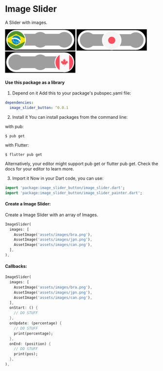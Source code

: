 # Image Slider
A Slider with images.

![Brazil](https://github.com/JonatasDPorto/image_slider/blob/master/readme/1.PNG)
![Japan](https://github.com/JonatasDPorto/image_slider/blob/master/readme/2.png)
![Canada](https://github.com/JonatasDPorto/image_slider/blob/master/readme/3.png)

#### Use this package as a library
1. Depend on it
Add this to your package's pubspec.yaml file:
```yaml
dependencies:
  image_slider_button: ^0.0.1
```
2. Install it
You can install packages from the command line:

with pub:
```
$ pub get
```
with Flutter:
```
$ flutter pub get
```
Alternatively, your editor might support pub get or flutter pub get. Check the docs for your editor to learn more.

3. Import it
Now in your Dart code, you can use:
```dart
import 'package:image_slider_button/image_slider.dart';
import 'package:image_slider_button/image_slider_painter.dart';
```
#### Create a Image Slider:
Create a Image Slider with an array of Images.
``` dart
ImageSlider(
  images: [
    AssetImage('assets/images/bra.png'),
    AssetImage('assets/images/jpn.png'),
    AssetImage('assets/images/can.png'),
  ],
),
```
#### Callbacks:
``` dart
ImageSlider(
  images: [
    AssetImage('assets/images/bra.png'),
    AssetImage('assets/images/jpn.png'),
    AssetImage('assets/images/can.png'),
  ],
  onStart: () {
    // DO STUFF
  },
  onUpdate: (percentage) {
    // DO STUFF
    print(percentage);
  },
  onEnd: (position) {
    // DO STUFF
    print(pos);
  },
),
```


